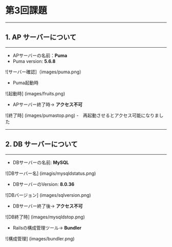 # 第3回課題

---
## 1. AP サーバーについて
---


* APサーバーの名前：**Puma**
* Puma version: **5.6.8**

![サーバー確認]（images/puma.png）

* Puma起動時

![起動時] (images/fruits.png)

* APサーバー終了時→ **アクセス不可**

![終了時] (images/pumastop.png)
-　再起動させるとアクセス可能になりました

---
## 2. DB サーバーについて
---

* DBサーバーの名前: **MySQL**

![DBサーバー名] (imagis/mysqldstatus.png)

* DBサーバーのVersion: **8.0.36**

![DBバージョン] (images/sqlversion.png)

* DBサーバー終了後→ **アクセス不可**

![DB終了時] (images/mysqldstop.png)

* Railsの構成管理ツール→ **Bundler**

![構成管理] (images/bundler.png)